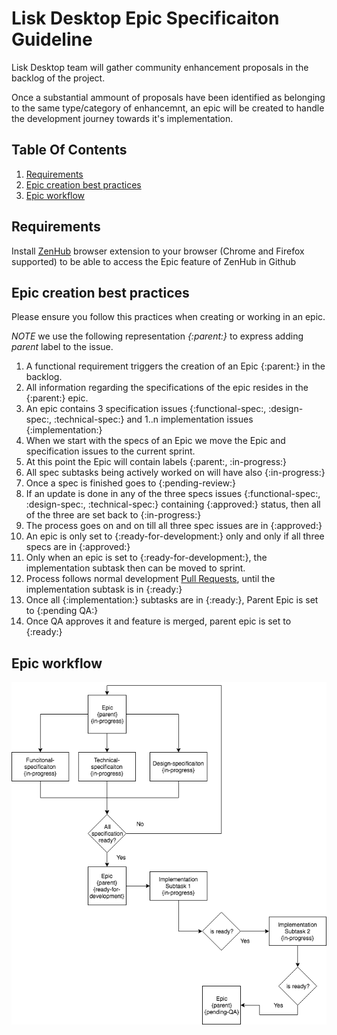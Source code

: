# Lisk Desktop Epic Specificaiton Guideline

Lisk Desktop team will gather community enhancement proposals in the backlog of the project.

Once a substantial ammount of proposals have been identified as belonging to the same type/category of enhancemnt, an epic will be created to handle the development journey towards it's implementation.

## Table Of Contents

1. [Requirements](#requirements)
1. [Epic creation best practices](#epic-creation-best-practices)
1. [Epic workflow](#epic-workflow)

## Requirements

Install [ZenHub](https://www.zenhub.com/) browser extension to your browser (Chrome and Firefox supported) to be able to access the Epic feature of ZenHub in Github

## Epic creation best practices

Please ensure you follow this practices when creating or working in an epic.

_NOTE_ we use the following representation _{:parent:}_ to express adding _parent_ label to the issue.

1. A functional requirement triggers the creation of an Epic {:parent:} in the backlog.
1. All information regarding the specifications of the epic resides in the {:parent:} epic.
1. An epic contains 3 specification issues {:functional-spec:, :design-spec:, :technical-spec:} and 1..n implementation issues {:implementation:}
1. When we start with the specs of an Epic we move the Epic and specification issues to the current sprint.
1. At this point the Epic will contain labels {:parent:, :in-progress:}
1. All spec subtasks being actively worked on will have also {:in-progress:}
1. Once a spec is finished goes to {:pending-review:}
1. If an update is done in any of the three specs issues {:functional-spec:, :design-spec:, :technical-spec:} containing {:approved:} status, then all of the three are set back to {:in-progress:}
1. The process goes on and on till all three spec issues are in {:approved:}
1. An epic is only set to {:ready-for-development:} only and only if all three specs are in {:approved:}
1. Only when an epic is set to {:ready-for-development:}, the implementation subtask then can be moved to sprint.
1. Process follows normal development [Pull Requests](PR_GUIDE.md), until the implementation subtask is in {:ready:}
1. Once all {:implementation:} subtasks are in {:ready:}, Parent Epic is set to {:pending QA:}
1. Once QA approves it and feature is merged, parent epic is set to {:ready:}

## Epic workflow

![Epic workflow](./assets/Epic-workflow.png?raw=true 'Epic workflow')
